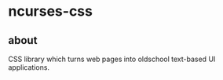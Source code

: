 # ncurses-css

## about
CSS library which turns web pages into oldschool text-based UI applications.
